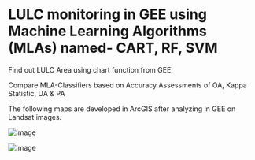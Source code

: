# LULC monitoring in GEE using Machine Learning Algorithms (MLAs) named- CART, RF, SVM

Find out LULC Area using chart function from GEE

Compare MLA-Classifiers based on Accuracy Assessments of OA, Kappa Statistic, UA & PA

The following maps are developed in ArcGIS after analyzing in GEE on Landsat images.


![image](https://github.com/user-attachments/assets/8c9708a9-1505-4721-959f-688471a7aa7e)




![image](https://github.com/user-attachments/assets/f7c86845-efd8-4555-b634-55d325166bad)

